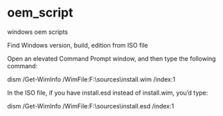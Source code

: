 # oem_script
windows oem scripts


Find Windows version, build, edition from ISO file

Open an elevated Command Prompt window, and then type the following command:

dism /Get-WimInfo /WimFile:F:\sources\install.wim /index:1

In the ISO file, if you have install.esd instead of install.wim, you’d type:

dism /Get-WimInfo /WimFile:F:\sources\install.esd /index:1
